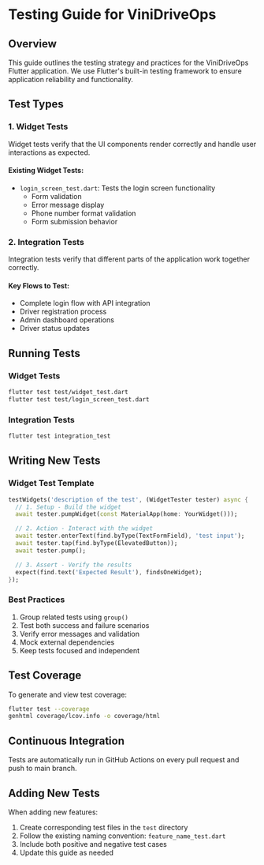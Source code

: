 # Testing Guide for ViniDriveOps

## Overview
This guide outlines the testing strategy and practices for the ViniDriveOps Flutter application. We use Flutter's built-in testing framework to ensure application reliability and functionality.

## Test Types

### 1. Widget Tests
Widget tests verify that the UI components render correctly and handle user interactions as expected.

#### Existing Widget Tests:
- `login_screen_test.dart`: Tests the login screen functionality
  - Form validation
  - Error message display
  - Phone number format validation
  - Form submission behavior

### 2. Integration Tests
Integration tests verify that different parts of the application work together correctly.

#### Key Flows to Test:
- Complete login flow with API integration
- Driver registration process
- Admin dashboard operations
- Driver status updates

## Running Tests

### Widget Tests
```bash
flutter test test/widget_test.dart
flutter test test/login_screen_test.dart
```

### Integration Tests
```bash
flutter test integration_test
```

## Writing New Tests

### Widget Test Template
```dart
testWidgets('description of the test', (WidgetTester tester) async {
  // 1. Setup - Build the widget
  await tester.pumpWidget(const MaterialApp(home: YourWidget()));

  // 2. Action - Interact with the widget
  await tester.enterText(find.byType(TextFormField), 'test input');
  await tester.tap(find.byType(ElevatedButton));
  await tester.pump();

  // 3. Assert - Verify the results
  expect(find.text('Expected Result'), findsOneWidget);
});
```

### Best Practices
1. Group related tests using `group()`
2. Test both success and failure scenarios
3. Verify error messages and validation
4. Mock external dependencies
5. Keep tests focused and independent

## Test Coverage
To generate and view test coverage:
```bash
flutter test --coverage
genhtml coverage/lcov.info -o coverage/html
```

## Continuous Integration
Tests are automatically run in GitHub Actions on every pull request and push to main branch.

## Adding New Tests
When adding new features:
1. Create corresponding test files in the `test` directory
2. Follow the existing naming convention: `feature_name_test.dart`
3. Include both positive and negative test cases
4. Update this guide as needed